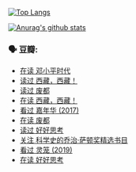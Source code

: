 [![Top Langs](https://github-readme-stats.vercel.app/api/top-langs/?username=w940853815)](https://github.com/anuraghazra/github-readme-stats)

[![Anurag's github stats](https://github-readme-stats.vercel.app/api?username=w940853815)](https://github.com/anuraghazra/github-readme-stats)

### 🗣 豆瓣:

<!-- DOUBAN-ACTIVITIES:START -->
- [在读 邓小平时代](https://www.douban.com/people/136069238/status/3459184759/)
- [读过 西藏，西藏！](https://www.douban.com/people/136069238/status/3459184659/)
- [读过 废都](https://www.douban.com/people/136069238/status/3443526226/)
- [在读 西藏，西藏！](https://www.douban.com/people/136069238/status/3427200734/)
- [看过 嘉年华‎ (2017)](https://www.douban.com/people/136069238/status/3426741460/)
- [在读 废都](https://www.douban.com/people/136069238/status/3426261988/)
- [读过 好好思考](https://www.douban.com/people/136069238/status/3426259186/)
- [关注 科学史的乔治·萨顿奖精选书目](https://www.douban.com/people/136069238/status/3422640151/)
- [看过 灵笼‎ (2019)](https://www.douban.com/people/136069238/status/3421157289/)
- [在读 好好思考](https://www.douban.com/people/136069238/status/3420347919/)
<!-- DOUBAN-ACTIVITIES:END -->
<!--
**w940853815/w940853815** is a ✨ _special_ ✨ repository because its `README.md` (this file) appears on your GitHub profile.

Here are some ideas to get you started:

- 🔭 I’m currently working on ...
- 🌱 I’m currently learning ...
- 👯 I’m looking to collaborate on ...
- 🤔 I’m looking for help with ...
- 💬 Ask me about ...
- 📫 How to reach me: ...
- 😄 Pronouns: ...
- ⚡ Fun fact: ...
-->
